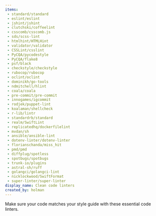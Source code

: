 ```yaml
---
items:
 - standard/standard
 - eslint/eslint
 - jshint/jshint
 - clutchski/coffeelint
 - csscomb/csscomb.js
 - sds/scss-lint
 - htmlhint/HTMLHint
 - validator/validator
 - CSSLint/csslint
 - PyCQA/pycodestyle
 - PyCQA/flake8
 - psf/black
 - checkstyle/checkstyle
 - rubocop/rubocop
 - oclint/oclint
 - dominikh/go-tools
 - ndmitchell/hlint
 - coala/coala
 - pre-commit/pre-commit
 - innogames/igcommit
 - rodjek/puppet-lint
 - koalaman/shellcheck
 - r-lib/lintr
 - standardrb/standard
 - realm/SwiftLint
 - replicatedhq/dockerfilelint
 - mvdan/sh
 - ansible/ansible-lint
 - dotenv-linter/dotenv-linter
 - florianschanda/miss_hit
 - pmd/pmd
 - diffplug/spotless
 - spotbugs/spotbugs
 - trunk-io/plugins
 - astral-sh/ruff
 - golangci/golangci-lint
 - nicklockwood/SwiftFormat
 - super-linter/super-linter
display_name: Clean code linters
created_by: holman
---
```

Make sure your code matches your style guide with these essential code linters.
